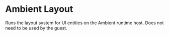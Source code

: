 # Ambient Layout

Runs the layout system for UI entities on the Ambient runtime host. Does not need to be used by the guest.

